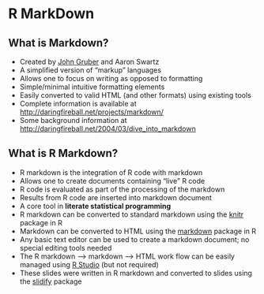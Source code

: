 R MarkDown
================

## What is Markdown?

-   Created by [John Gruber](http://daringfireball.net) and Aaron Swartz
-   A simplified version of “markup” languages
-   Allows one to focus on writing as opposed to formatting
-   Simple/minimal intuitive formatting elements
-   Easily converted to valid HTML (and other formats) using existing
    tools
-   Complete information is available at
    <http://daringfireball.net/projects/markdown/>
-   Some background information at
    <http://daringfireball.net/2004/03/dive_into_markdown>

## What is R Markdown?

-   R markdown is the integration of R code with markdown
-   Allows one to create documents containing “live” R code
-   R code is evaluated as part of the processing of the markdown
-   Results from R code are inserted into markdown document
-   A core tool in <b>literate statistical programming</b>
-   R markdown can be converted to standard markdown using the
    [knitr](http://yihui.name/knitr/) package in R
-   Markdown can be converted to HTML using the
    [markdown](https://github.com/rstudio/markdown) package in R
-   Any basic text editor can be used to create a markdown document; no
    special editing tools needed
-   The R markdown –&gt; markdown –&gt; HTML work flow can be easily
    managed using [R Studio](http://rstudio.org) (but not required)
-   These slides were written in R markdown and converted to slides
    using the [slidify](http://slidify.org) package
